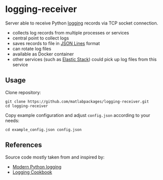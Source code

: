 # logging-receiver

Server able to receive Python [logging](https://docs.python.org/3/library/logging.html) records via TCP socket connection.

* collects log records from multiple processes or services
* central point to collect logs
* saves records to file in [JSON Lines](https://jsonlines.org/) format
* can rotate log files
* available as Docker container
* other services (such as [Elastic Stack](https://www.elastic.co/de/elastic-stack)) could pick up log files from this service

## Usage

Clone repository:

```
git clone https://github.com/matlabpackages/logging-receiver.git
cd logging-receiver
```

Copy example configuration and adjust `config.json` according to your needs:

```
cd example_config.json config.json
```

## References

Source code mostly taken from and inspired by:
* [Modern Python logging](https://www.youtube.com/watch?v=9L77QExPmI0)
* [Logging Cookbook](https://docs.python.org/3/howto/logging-cookbook.html)
